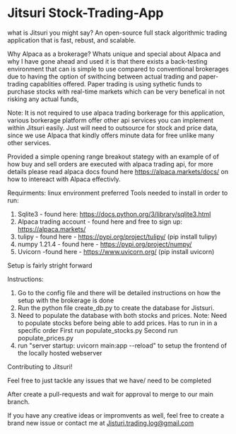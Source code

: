 # Jitsuri Stock-Trading-App
what is Jitsuri you might say? 
An open-source full stack algorithmic trading application that is fast, rebust, and scalable. 


Why Alpaca as a brokerage?
Whats unique and special about Alpaca and why I have gone ahead and used it is that there exists a back-testing environment that can is simple to use compared to conventional brokerages due to having the option of swithcing between actual trading and paper-trading capablities offered. Paper trading is using sythetic funds to purchase stocks with real-time markets which can be very benefical in not risking any actual funds,

Note: It is not required to use alpaca trading borkerage for this application, various borkerage platform offer other api services you can implement within Jitsuri easily. Just will need to outsource for stock and price data, since we use Alpaca that kindly offers minute data for free unlike many other services. 

Provided a simple opening range breakout stategy with an example of of how buy and sell orders are executed with alpaca trading api, for more details please read alpaca docs found here https://alpaca.markets/docs/ on how to intereact with Alpaca effectivly. 

Requirments:
linux environment preferred
Tools needed to install in order to run: 
1. Sqlite3 - found here: https://docs.python.org/3/library/sqlite3.html
2. Alpaca trading account - found here and free to sign up: https://alpaca.markets/
3. tulipy - found here - https://pypi.org/project/tulipy/ (pip install tulipy)
4. numpy 1.21.4 - found here - https://pypi.org/project/numpy/
5. Uvicorn -found here - https://www.uvicorn.org/ (pip install uvicorn)


Setup is fairly stright forward

Instructions:
1. Go to the config file and there will be detailed instructions on how the setup with the brokerage is done
1. Run the python file create_db.py to create the database for Jistsuri.
2. Need to populate the database with both stocks and prices. 
   Note: Need to populate stocks before being able to add prices. Has to run in in a specific order
   First run populate_stocks.py
   Second run populate_prices.py
3. run "server startup:  uvicorn main:app --reload" to setup the frontend of the locally hosted webserver 

Contributing to Jitsuri!

Feel free to just tackle any issues that we have/ need to be completed

After create a pull-requests and wait for approval to merge to our main branch.

If you have any creative ideas or impromvents as well, feel free to create a brand new issue or contact me at Jisturi.trading.log@gmail.com





